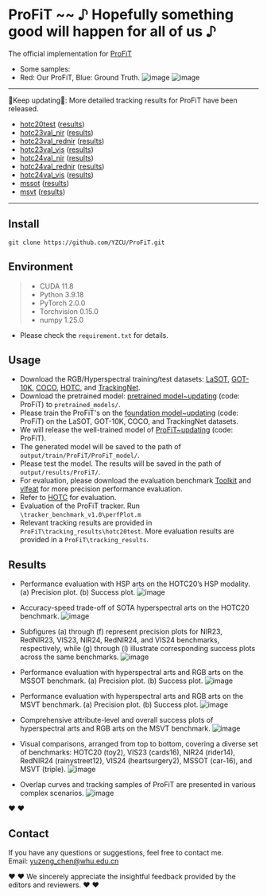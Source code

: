 # ProFiT ~~ ♪ Hopefully something good will happen for all of us ♪
The official implementation for [ProFiT](https://www.sciencedirect.com/science/article/pii/S0924271624000856)
- Some samples:
- Red: Our ProFiT, Blue: Ground Truth.
 ![image](/fig/duck.gif)
 ![image](/fig/rain.gif)
--------------------------------------------------------------------------------------
:running:Keep updating:running:: More detailed tracking results for ProFiT have been released.
- [hotc20test](https://www.hsitracking.com/) ([results](https://github.com/YZCU/ProFiT/tree/master/tracking_results))
- [hotc23val_nir](https://www.hsitracking.com/) ([results](https://github.com/YZCU/ProFiT/tree/master/tracking_results))
- [hotc23val_rednir](https://www.hsitracking.com/) ([results](https://github.com/YZCU/ProFiT/tree/master/tracking_results))
- [hotc23val_vis](https://www.hsitracking.com/) ([results](https://github.com/YZCU/ProFiT/tree/master/tracking_results))
- [hotc24val_nir](https://www.hsitracking.com/) ([results](https://github.com/YZCU/ProFiT/tree/master/tracking_results))
- [hotc24val_rednir](https://www.hsitracking.com/) ([results](https://github.com/YZCU/ProFiT/tree/master/tracking_results))
- [hotc24val_vis](https://www.hsitracking.com/) ([results](https://github.com/YZCU/ProFiT/tree/master/tracking_results))
- [mssot](https://www.sciencedirect.com/science/article/pii/S0924271623002551) ([results](https://github.com/YZCU/ProFiT/tree/master/tracking_results))
- [msvt](https://www.sciencedirect.com/science/article/pii/S0924271621002860) ([results](https://github.com/YZCU/ProFiT/tree/master/tracking_results))
--------------------------------------------------------------------------------------

##  Install
```
git clone https://github.com/YZCU/ProFiT.git
```
## Environment
 > * CUDA 11.8
 > * Python 3.9.18
 > * PyTorch 2.0.0
 > * Torchvision 0.15.0
 > * numpy 1.25.0 
 - Please check the `requirement.txt` for details.

## Usage
- Download the RGB/Hyperspectral training/test datasets: [LaSOT](https://cis.temple.edu/lasot/), [GOT-10K](http://got-10k.aitestunion.com/downloads), [COCO](http://cocodataset.org), [HOTC](https://www.hsitracking.com/hot2022/), and [TrackingNet](https://tracking-net.org/#downloads).
- Download the pretrained model: [pretrained model~updating](https://pan.baidu.com/) (code: ProFiT) to `pretrained_models/`.
- Please train the ProFiT's on the [foundation model~updating](https://pan.baidu.com) (code: ProFiT) on the LaSOT, GOT-10K, COCO, and TrackingNet datasets.
- We will release the well-trained model of [ProFiT~updating](https://pan.baidu.com/) (code: ProFiT).
- The generated model will be saved to the path of `output/train/ProFiT/ProFiT_model/`.
- Please test the model. The results will be saved in the path of `output/results/ProFiT/`.
- For evaluation, please download the evaluation benchmark [Toolkit](http://cvlab.hanyang.ac.kr/tracker_benchmark/) and [vlfeat](http://www.vlfeat.org/index.html) for more precision performance evaluation.
- Refer to [HOTC](https://www.hsitracking.com/hot2022/) for evaluation.
- Evaluation of the ProFiT tracker. Run `\tracker_benchmark_v1.0\perfPlot.m`
- Relevant tracking results are provided in `ProFiT\tracking_results\hotc20test`. More evaluation results are provided in a `ProFiT\tracking_results`.

## Results


- Performance evaluation with HSP arts on the HOTC20’s HSP modality. (a) Precision plot. (b) Success plot.
 ![image](/fig/hotc20.jpg)

- Accuracy-speed trade-off of SOTA hyperspectral arts on the HOTC20 benchmark.
 ![image](/fig/fps.jpg)

-  Subfigures (a) through (f) represent precision plots for NIR23, RedNIR23, VIS23, NIR24, RedNIR24, and VIS24 benchmarks, respectively, while (g) through (l) illustrate corresponding success plots across the same benchmarks.
 ![image](/fig/hotc23-24.jpg)

- Performance evaluation with hyperspectral arts and RGB arts on the MSSOT benchmark. (a) Precision plot. (b) Success plot.
 ![image](/fig/mssot.jpg)

- Performance evaluation with hyperspectral arts and RGB arts on the MSVT benchmark. (a) Precision plot. (b) Success plot. 
 ![image](/fig/msvt.jpg)

- Comprehensive attribute-level and overall success plots of hyperspectral arts and RGB arts on the MSVT benchmark. 
 ![image](/fig/msvt_attr.jpg)

- Visual comparisons, arranged from top to bottom, covering a diverse set of benchmarks: HOTC20 (toy2), VIS23 (cards16), NIR24 (rider14), RedNIR24 (rainystreet12), VIS24 (heartsurgery2), MSSOT (car-16), and MSVT (triple).
 ![image](/fig/vis.jpg)

- Overlap curves and tracking samples of ProFiT are presented in various complex scenarios.
 ![image](/fig/curve.jpg)

:heart:  :heart:

## Contact
If you have any questions or suggestions, feel free to contact me.  
Email: yuzeng_chen@whu.edu.cn 

:heart:  :heart: We sincerely appreciate the insightful feedback provided by the editors and reviewers. :heart:  :heart:
